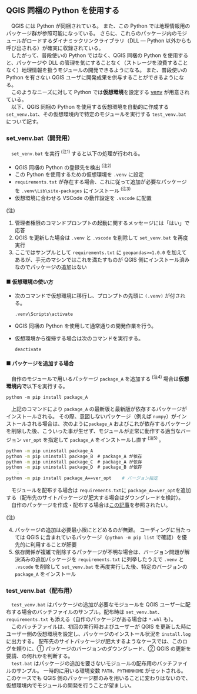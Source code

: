 ## QGIS 同梱の Python を使用する

&emsp;QGIS には Python が同梱されている。
また、この Python では地理情報用のパッケージ群が参照可能になっている。
さらに、これらのパッケージ内のモジュールがロードするダイナミックリンクライブラリ（DLL ― Python 以外からも呼び出される）が確実に収録されている。<br>
&emsp;したがって、普段使いの Python ではなく、QGIS 同梱の Python を使用すると、パッケージや DLL の管理を気にすることなく（ストレージを浪費することなく）地理情報を扱うモジュールの開発できるようになる。
また、普段使いの Python を有さない QGIS ユーザに開発成果を供与することができるようになる。<br>
&emsp;このようなニーズに対して Python では**仮想環境**を設定する [venv](https://www.python.jp/install/windows/venv.html) が用意されている。<br>
&emsp;以下、QGIS 同梱の Python を使用する仮想環境を自動的に作成する ```set_venv.bat```、その仮想環境内で特定のモジュールを実行する ```test_venv.bat``` について記す。

### set_venv.bat（開発用）

&emsp;```set_venv.bat``` を実行<sup> (注1) </sup>すると以下の処理が行われる。

* QGIS 同梱の Python の登録先を検出<sup> (注2)</sup>
* この Python を使用するための仮想環境を ```.venv``` に設定
* ```requirements.txt``` が存在する場合、これに従って追加が必要なパッケージを ```.venv\Lib\site-packages``` にインストール<sup> (注3)</sup>
* 仮想環境に合わせる VSCode の動作設定を ```.vscode``` に配置 

(注)

1. 管理者権限のコマンドプロンプトの起動に関するメッセージには「はい」で応答
1. QGIS を更新した場合は ```.venv``` と ```.vscode``` を削除して ```set_venv.bat``` を再度実行
2. ここではサンプルとして ```requirements.txt``` に ```geopandas>=1.0.0``` を加えてあるが、手元のマシンではこれを満たすものが QGIS 側にインストール済みなのでパッケージの追加はない

#### ■ 仮想環境の使い方

* 次のコマンドで仮想環境に移行し、プロンプトの先頭に ```(.venv)``` が付される。

    ```
    .venv\Scripts\activate
    ```

* QGIS 同梱の Python を使用して通常通りの開発作業を行う。
* 仮想環境から復帰する場合は次のコマンドを実行する。

    ```
    deactivate
    ```

#### ■ パッケージを追加する場合

&emsp;自作のモジュールで用いるパッケージ ```package_A``` を追加する<sup> (注4) </sup>場合は**仮想環境内で**以下を実行する。

```
python -m pip install package_A
```

&emsp;上記のコマンドにより ```package_A``` の最新版と最新版が依存するパッケージがインストールされる。
その際、意図しないパッケージ（例えば ```numpy```）がインストールされる場合は、次のように```package_A``` およびこれが依存するパッケージを削除した後、こういった事が生ぜず、モジュールが正常に動作する適当なバージョン ```ver_opt``` を指定して ```package_A``` をインストールし直す<sup> (注5) </sup>。

```bash
python -m pip uninstall package_A
python -m pip uninstall package_B　# package_A が依存
python -m pip uninstall package_C　# package_A が依存
python -m pip uninstall package_D　# package_B が依存
    :
python -m pip install package_A==ver_opt    # バージョン指定
```

&emsp;モジュールを配布する場合は ```requirements.txt```に ```package_A>=ver_opt```を追加する（配布先のサイトパッケージが肥大する場合はダウングレードを検討）。<br>
&emsp;自作のパッケージを作成・配布する場合は[この記事](my_packages/how_to_make_original_package.md)を参照されたい。

(注)

4. パッケージの追加は必要最小限にとどめるのが無難。
コーディングに当たっては QGIS に含まれているパッケージ（```python -m pip list``` で確認）を優先的に利用することが肝要
5. 依存関係が複雑で削除するパッケージが不明な場合は、バージョン問題が解決済みの追加パッケージを ```requirements.txt``` に列挙したうえで ```.venv``` と ```.vscode``` を削除して ```set_venv.bat``` を再度実行した後、特定のバージョンの ```package_A``` をインストール 

### test_venv.bat（配布用）

&emsp;```test_venv.bat``` はパッケージの追加が必要なモジュールを QGIS ユーザーに配布する場合のバッチファイルのサンプル。配布時は ```set_venv.bat```、```requirements.txt``` も添える（自作のパッケージがある場合は ```*.whl``` も）。<br>
&emsp;このバッチファイルは、初回の実行時およびユーザーが QGIS を更新した時にユーザー側の仮想環境を設定し、パッケージのインストール状況を ```install.log``` に出力する。
配布先のサイトパッケージが肥大するようなケースでは、このログを頼りに、① パッケージのバージョンのダウングレード、② QGIS の更新を要請、の何れかを判断する。<br>
&emsp;```test.bat``` はパッケージの追加を要さないモジュールの配布用のバッチファイルのサンプル。
一時的に用いる環境変数 ```PATH```、```PYTHONHOME``` がセットされる。
このケースでも QGIS 側のパッケージ群のみを用いることに変わりはないので、仮想環境内でモジュールの開発を行うことが望ましい。 